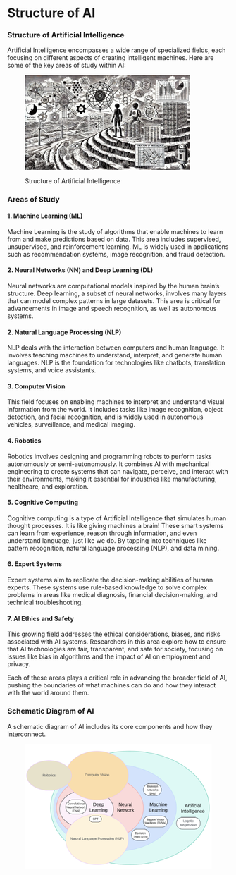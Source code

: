 # Structure of AI

### Structure of Artificial Intelligence

Artificial Intelligence encompasses a wide range of specialized fields, each focusing on different aspects of creating intelligent machines. Here are some of the key areas of study within AI:

<div align="left"><figure><img src="../../.gitbook/assets/image (2) (1) (1) (1) (1) (1) (1) (1).png" alt="" width="375"><figcaption><p>Structure of Artificial Intelligence</p></figcaption></figure></div>

### Areas of Study

#### 1. Machine Learning (ML)

Machine Learning is the study of algorithms that enable machines to learn from and make predictions based on data. This area includes supervised, unsupervised, and reinforcement learning. ML is widely used in applications such as recommendation systems, image recognition, and fraud detection.

#### 2. Neural Networks (NN) and Deep Learning (DL)

Neural networks are computational models inspired by the human brain’s structure. Deep learning, a subset of neural networks, involves many layers that can model complex patterns in large datasets. This area is critical for advancements in image and speech recognition, as well as autonomous systems.

#### 2. Natural Language Processing (NLP)

NLP deals with the interaction between computers and human language. It involves teaching machines to understand, interpret, and generate human languages. NLP is the foundation for technologies like chatbots, translation systems, and voice assistants.

#### 3. Computer Vision

This field focuses on enabling machines to interpret and understand visual information from the world. It includes tasks like image recognition, object detection, and facial recognition, and is widely used in autonomous vehicles, surveillance, and medical imaging.

#### 4. Robotics

Robotics involves designing and programming robots to perform tasks autonomously or semi-autonomously. It combines AI with mechanical engineering to create systems that can navigate, perceive, and interact with their environments, making it essential for industries like manufacturing, healthcare, and exploration.

#### 5. Cognitive Computing

Cognitive computing is a type of Artificial Intelligence that simulates human thought processes. It is like giving machines a brain! These smart systems can learn from experience, reason through information, and even understand language, just like we do. By tapping into techniques like pattern recognition, natural language processing (NLP), and data mining.

#### 6. Expert Systems

Expert systems aim to replicate the decision-making abilities of human experts. These systems use rule-based knowledge to solve complex problems in areas like medical diagnosis, financial decision-making, and technical troubleshooting.

#### 7. AI Ethics and Safety

This growing field addresses the ethical considerations, biases, and risks associated with AI systems. Researchers in this area explore how to ensure that AI technologies are fair, transparent, and safe for society, focusing on issues like bias in algorithms and the impact of AI on employment and privacy.

Each of these areas plays a critical role in advancing the broader field of AI, pushing the boundaries of what machines can do and how they interact with the world around them.

### Schematic Diagram of AI

A schematic diagram of AI includes its core components and how they interconnect.

<div align="left"><figure><img src="../../.gitbook/assets/image (1) (1) (1) (1) (1) (1) (1) (1) (1) (1) (1) (1).png" alt="" width="563"><figcaption></figcaption></figure></div>

